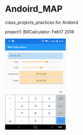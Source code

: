 # Andoird_MAP
class_projects_practices for Andoird

project1: BillCalculator: Feb17 2018

<img src="BillCalculatorZZS.png"  width="200" height="300" >
